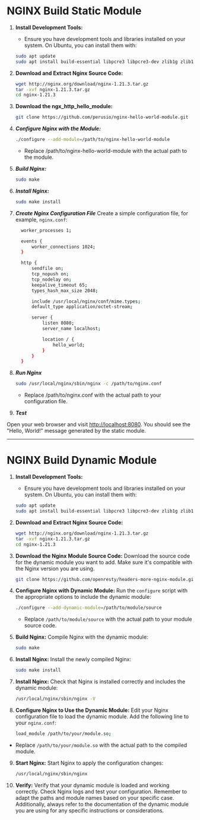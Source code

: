 # NGINX Build Static Module

1. **Install Development Tools:**
   - Ensure you have development tools and libraries installed on your system. On Ubuntu, you can install them with:

    ```bash
    sudo apt update
    sudo apt install build-essential libpcre3 libpcre3-dev zlib1g zlib1g-dev libssl-dev
    ```

2. **Download and Extract Nginx Source Code:**

    ```bash
    wget http://nginx.org/download/nginx-1.21.3.tar.gz
    tar -xvf nginx-1.21.3.tar.gz
    cd nginx-1.21.3
    ```

3. **Download the ngx_http_hello_module:**

    ```bash
    git clone https://github.com/perusio/nginx-hello-world-module.git
    ```

4. ***Configure Nginx with the Module:***

    ```bash
    ./configure --add-module=/path/to/nginx-hello-world-module
    ```

   - Replace /path/to/nginx-hello-world-module with the actual path to the module.

5. ***Build Nginx:***

    ```bash
    sudo make
    ```

6. ***Install Nginx:***

    ```bash
    sudo make install
    ```

7. ***Create Nginx Configuration File***
Create a simple configuration file, for example, `nginx.conf`:

    ```bash
      worker_processes 1;

      events {
          worker_connections 1024;
      }

      http {
          sendfile on;
          tcp_nopush on;
          tcp_nodelay on;
          keepalive_timeout 65;
          types_hash_max_size 2048;

          include /usr/local/nginx/conf/mime.types;
          default_type application/octet-stream;

          server {
              listen 8080;
              server_name localhost;

              location / {
                  hello_world;
              }
          }
      }
    ```

8. ***Run Nginx***

    ```bash
    sudo /usr/local/nginx/sbin/nginx -c /path/to/nginx.conf
    ```

   - Replace /path/to/nginx.conf with the actual path to your configuration file.

9. ***Test***

Open your web browser and visit <http://localhost:8080>. You should see the "Hello, World!" message generated by the static module.

---

# NGINX Build Dynamic Module

1. **Install Development Tools:**
   - Ensure you have development tools and libraries installed on your system. On Ubuntu, you can install them with:

    ```bash
    sudo apt update
    sudo apt install build-essential libpcre3 libpcre3-dev zlib1g zlib1g-dev libssl-dev
    ```

2. **Download and Extract Nginx Source Code:**

    ```bash
    wget http://nginx.org/download/nginx-1.21.3.tar.gz
    tar -xvf nginx-1.21.3.tar.gz
    cd nginx-1.21.3
    ```

3. **Download the Nginx Module Source Code:**
Download the source code for the dynamic module you want to add. Make sure it's compatible with the Nginx version you are using.

    ```bash
    git clone https://github.com/openresty/headers-more-nginx-module.git
    ```

4. **Configure Nginx with Dynamic Module:**
Run the `configure` script with the appropriate options to include the dynamic module:

    ```bash
    ./configure --add-dynamic-module=/path/to/module/source
    ```

   - Replace `/path/to/module/source` with the actual path to your module source code.

5. **Build Nginx:**
Compile Nginx with the dynamic module:

    ```bash
    sudo make
    ```

6. **Install Nginx:**
Install the newly compiled Nginx:

    ```bash
    sudo make install
    ```

7. **Install Nginx:**
Check that Nginx is installed correctly and includes the dynamic module:

    ```bash
    /usr/local/nginx/sbin/nginx -V
    ```

8. **Configure Nginx to Use the Dynamic Module:**
Edit your Nginx configuration file to load the dynamic module. Add the following line to your `nginx.conf`:

    ```bash
    load_module /path/to/your/module.so;
    ```

- Replace `/path/to/your/module.so` with the actual path to the compiled module.

9. **Start Nginx:**
Start Nginx to apply the configuration changes:

    ```bash
    /usr/local/nginx/sbin/nginx
    ```

10. **Verify:**
Verify that your dynamic module is loaded and working correctly. Check Nginx logs and test your configuration. Remember to adapt the paths and module names based on your specific case. Additionally, always refer to the documentation of the dynamic module you are using for any specific instructions or considerations.
